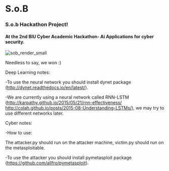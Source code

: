 # S.o.B
### S.o.b Hackathon Project!
#### At the 2nd BIU Cyber Academic Hackathon- Ai Applications for cyber security.

![sob_render_small](https://user-images.githubusercontent.com/28874894/34703158-2701e91a-f4fa-11e7-97b6-67569af29aa5.png)

Needless to say, we won :)

Deep Learning notes:

  -To use the neural network you should install dynet package (http://dynet.readthedocs.io/en/latest/).

-We are currently using a neural network called RNN-LSTM (http://karpathy.github.io/2015/05/21/rnn-effectiveness/ http://colah.github.io/posts/2015-08-Understanding-LSTMs/), we may try to use different networks later.
 
Cyber notes:

  -How to use: 
     
   The attacker.py should run on the attacker machine, victim.py should run on the metasploitable.

  -To use the attacker you should install pymetasploit package (https://github.com/allfro/pymetasploit).
